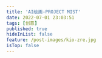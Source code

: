 ```yaml
---
title: 'AI绘画-PROJECT MIST'
date: 2022-07-01 23:03:51
tags: [创意]
published: true
hideInList: false
feature: /post-images/kio-zre.jpg
isTop: false
---
```

                    